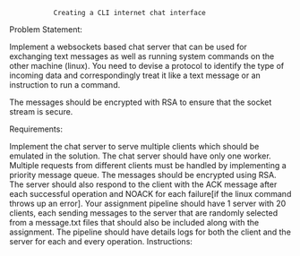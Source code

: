                Creating a CLI internet chat interface

Problem Statement:

Implement a websockets based chat server that can be used for exchanging text messages as well as running system commands on the other machine (linux). You need to devise a protocol to identify the type of incoming data and correspondingly treat it like a text message or an instruction to run a command.

The messages should be encrypted with RSA to ensure that the socket stream is secure.

Requirements:

Implement the chat server to serve multiple clients which should be emulated in the solution.
The chat server should have only one worker.
Multiple requests from different clients must be handled by implementing a priority message queue.
The messages should be encrypted using RSA.
The server should also respond to the client with the ACK message after each successful operation and NOACK for each failure[if the linux command throws up an error].
Your assignment pipeline should have 1 server with 20 clients, each sending messages to the server that are randomly selected from a message.txt files that should also be included along with the assignment.
The pipeline should have details logs for both the client and the server for each and every operation.
Instructions:
